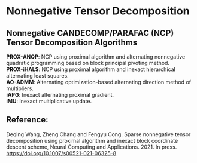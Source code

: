# Nonnegative Tensor Decomposition
## Nonnegative CANDECOMP/PARAFAC (NCP) Tensor Decomposition Algorithms

**PROX-ANQP**: NCP using proximal algorithm and alternating nonnegative quadratic programming based on block principal pivoting method.  
**PROX-iHALS**: NCP using proximal algorithm and inexact hierarchical alternating least squares.  
**AO-ADMM**: Alternating optimization-based alternating direction method of multipliers.  
**iAPG**: Inexact alternating proximal gradient.  
**iMU**: Inexact multiplicative update.  


## Reference:
Deqing Wang, Zheng Chang and Fengyu Cong. Sparse nonnegative tensor decomposition using proximal algorithm and inexact block coordinate descent scheme, Neural Computing and Applications. 2021. In press. https://doi.org/10.1007/s00521-021-06325-8

